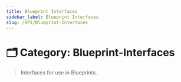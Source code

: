 ```yaml
---
title: Blueprint Interfaces
sidebar_label: Blueprint Interfaces
slug: /API/Blueprint-Interfaces
---
```


# 🗂️ Category: Blueprint-Interfaces

> Interfaces for use in Blueprints.

<FileCard
  filename="BPI_Interactable.h"
  url="/docs/API/_b_p_i___interactable_8h"
  description="Declares the interface for runtime interaction logic in Blueprints and C++."
/>

<FileCard
  filename="DamageableInterface.h"
  url="/docs/API/_damageable_interface_8h"
  description="Declares an interface for objects that can receive and respond to damage."
/>

